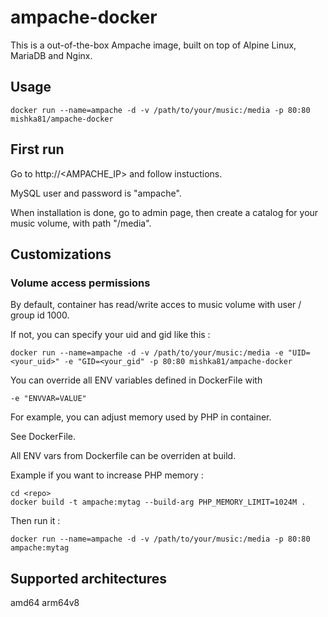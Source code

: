 # ampache-docker

This is a out-of-the-box Ampache image, built on top of Alpine Linux, MariaDB and Nginx.

## Usage
```
docker run --name=ampache -d -v /path/to/your/music:/media -p 80:80 mishka81/ampache-docker
```


## First run

Go to http://<AMPACHE_IP> and follow instuctions.

MySQL user and password is "ampache".

When installation is done, go to admin page, then create a catalog for your music volume, with path "/media".

## Customizations


### Volume access permissions

By default, container has read/write acces to music volume with user / group id 1000.

If not, you can specify your uid and gid like this :
```
docker run --name=ampache -d -v /path/to/your/music:/media -e "UID=<your_uid>" -e "GID=<your_gid" -p 80:80 mishka81/ampache-docker
```


You can override all ENV variables defined in DockerFile with 
```
-e "ENVVAR=VALUE"
```

For example, you can adjust memory used by PHP in container.

See DockerFile.

All ENV vars from Dockerfile can be overriden at build.

Example if you want to increase PHP memory :

```
cd <repo>
docker build -t ampache:mytag --build-arg PHP_MEMORY_LIMIT=1024M .
```

Then run it :
```
docker run --name=ampache -d -v /path/to/your/music:/media -p 80:80 ampache:mytag
```



## Supported architectures

amd64
arm64v8



